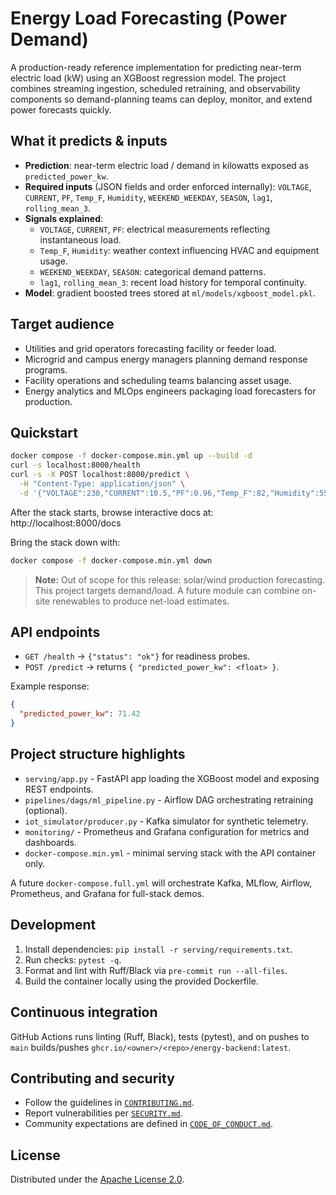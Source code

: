 # Energy Load Forecasting (Power Demand)

A production-ready reference implementation for predicting near-term electric load (kW) using an XGBoost regression model. The project combines streaming ingestion, scheduled retraining, and observability components so demand-planning teams can deploy, monitor, and extend power forecasts quickly.

## What it predicts & inputs
- **Prediction**: near-term electric load / demand in kilowatts exposed as `predicted_power_kw`.
- **Required inputs** (JSON fields and order enforced internally): `VOLTAGE`, `CURRENT`, `PF`, `Temp_F`, `Humidity`, `WEEKEND_WEEKDAY`, `SEASON`, `lag1`, `rolling_mean_3`.
- **Signals explained**:
  - `VOLTAGE`, `CURRENT`, `PF`: electrical measurements reflecting instantaneous load.
  - `Temp_F`, `Humidity`: weather context influencing HVAC and equipment usage.
  - `WEEKEND_WEEKDAY`, `SEASON`: categorical demand patterns.
  - `lag1`, `rolling_mean_3`: recent load history for temporal continuity.
- **Model**: gradient boosted trees stored at `ml/models/xgboost_model.pkl`.

## Target audience
- Utilities and grid operators forecasting facility or feeder load.
- Microgrid and campus energy managers planning demand response programs.
- Facility operations and scheduling teams balancing asset usage.
- Energy analytics and MLOps engineers packaging load forecasters for production.

## Quickstart
```bash
docker compose -f docker-compose.min.yml up --build -d
curl -s localhost:8000/health
curl -s -X POST localhost:8000/predict \
  -H "Content-Type: application/json" \
  -d '{"VOLTAGE":230,"CURRENT":10.5,"PF":0.96,"Temp_F":82,"Humidity":55,"WEEKEND_WEEKDAY":0,"SEASON":3,"lag1":70.8,"rolling_mean_3":72.1}'
```
After the stack starts, browse interactive docs at: http://localhost:8000/docs

Bring the stack down with:
```bash
docker compose -f docker-compose.min.yml down
```

> **Note:** Out of scope for this release: solar/wind production forecasting. This project targets demand/load. A future module can combine on-site renewables to produce net-load estimates.

## API endpoints
- `GET /health` -> `{"status": "ok"}` for readiness probes.
- `POST /predict` -> returns `{ "predicted_power_kw": <float> }`.

Example response:
```json
{
  "predicted_power_kw": 71.42
}
```

## Project structure highlights
- `serving/app.py` - FastAPI app loading the XGBoost model and exposing REST endpoints.
- `pipelines/dags/ml_pipeline.py` - Airflow DAG orchestrating retraining (optional).
- `iot_simulator/producer.py` - Kafka simulator for synthetic telemetry.
- `monitoring/` - Prometheus and Grafana configuration for metrics and dashboards.
- `docker-compose.min.yml` - minimal serving stack with the API container only.

A future `docker-compose.full.yml` will orchestrate Kafka, MLflow, Airflow, Prometheus, and Grafana for full-stack demos.

## Development
1. Install dependencies: `pip install -r serving/requirements.txt`.
2. Run checks: `pytest -q`.
3. Format and lint with Ruff/Black via `pre-commit run --all-files`.
4. Build the container locally using the provided Dockerfile.

## Continuous integration
GitHub Actions runs linting (Ruff, Black), tests (pytest), and on pushes to `main` builds/pushes `ghcr.io/<owner>/<repo>/energy-backend:latest`.

## Contributing and security
- Follow the guidelines in [`CONTRIBUTING.md`](CONTRIBUTING.md).
- Report vulnerabilities per [`SECURITY.md`](SECURITY.md).
- Community expectations are defined in [`CODE_OF_CONDUCT.md`](CODE_OF_CONDUCT.md).

## License
Distributed under the [Apache License 2.0](LICENSE).
